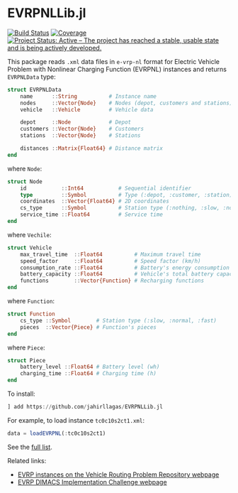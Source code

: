 # EVRPNLLib.jl

[![Build Status](https://github.com/jahirllagas/EVRPNLLib.jl/workflows/CI/badge.svg)](https://github.com/jahirllagas/EVRPNLLib.jl/actions)
[![Coverage](https://codecov.io/gh/jahirllagas/EVRPNLLib.jl/branch/main/graph/badge.svg)](https://codecov.io/gh/jahirllagas/EVRPNLLib.jl)
[![Project Status: Active – The project has reached a stable, usable state and is being actively developed.](https://www.repostatus.org/badges/latest/active.svg)](https://www.repostatus.org/#active)

This package reads `.xml` data files in `e-vrp-nl` format for Electric Vehicle Problem with Nonlinear Charging Function (EVRPNL) instances and returns `EVRPNLData` type:
```julia
struct EVRPNLData
    name      ::String          # Instance name
    nodes     ::Vector{Node}    # Nodes (depot, customers and stations)
    vehicle   ::Vehicle         # Vehicle data

    depot     ::Node            # Depot
    customers ::Vector{Node}    # Customers
    stations  ::Vector{Node}    # Stations

    distances ::Matrix{Float64} # Distance matrix
end
```

where `Node`:
```julia
struct Node
    id           ::Int64           # Sequential identifier
    type         ::Symbol          # Type (:depot, :customer, :station)
    coordinates  ::Vector{Float64} # 2D coordinates
    cs_type      ::Symbol          # Station type (:nothing, :slow, :normal, :fast)
    service_time ::Float64         # Service time
end
```

where `Vechile`:
```julia
struct Vehicle
    max_travel_time  ::Float64          # Maximum travel time
    speed_factor     ::Float64          # Speed factor (km/h)
    consumption_rate ::Float64          # Battery's energy consumption rate (wh/km)
    battery_capacity ::Float64          # Vehicle's total battery capacity (wh)
    functions        ::Vector{Function} # Recharging functions
end
```

where `Function`:
```julia
struct Function
    cs_type ::Symbol        # Station type (:slow, :normal, :fast)
    pieces  ::Vector{Piece} # Function's pieces
end
```

where `Piece`:
```julia
struct Piece
    battery_level ::Float64 # Battery level (wh)
    charging_time ::Float64 # Charging time (h)
end
```

To install:
```julia
] add https://github.com/jahirllagas/EVRPNLLib.jl
```

For example, to load instance `tc0c10s2ct1.xml`:
```julia
data = loadEVRPNL(:tc0c10s2ct1)
```

See the [full list](https://github.com/jahirllagas/EVRPNLLib.jl/tree/master/data).

Related links:
- [EVRP instances on the Vehicle Routing Problem Repository webpage](http://www.vrp-rep.org/datasets/item/2016-0020.html)
- [EVRP DIMACS Implementation Challenge webpage](http://dimacs.rutgers.edu/programs/challenge/vrp/evrp/)

